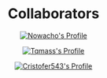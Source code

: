 <div align="center">

# Collaborators

<p align="center"><a href="https://github.com/Nowacho"><img src="https://github-widgetbox.vercel.app/api/profile?username=Nowacho&data=followers,repositories,stars,commits" alt="Nowacho's Profile"></a></p>
<p align="center"><a href="https://github.com/Tqmass"><img src="https://github-widgetbox.vercel.app/api/profile?username=Tqmass&data=followers,repositories,stars,commits" alt="Tqmass's Profile"></a></p>
<p align="center"><a href="https://github.com/Cristofer543"><img src="https://github-widgetbox.vercel.app/api/profile?username=Cristofer543&data=followers,repositories,stars,commits" alt="Cristofer543's Profile"></a></p>

